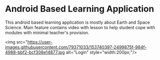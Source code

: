 # Android Based Learning Application

This android based learning application is mostly about Earth and Space Science. Main feature contains video with lesson to help student cope with modules with minimal teacher's provision.

<img src="https://user-images.githubusercontent.com/79371033/153740397-2499875f-984f-4988-bbf2-bcf308e14877.jpg alt="Login" style="width:200px;"/>


